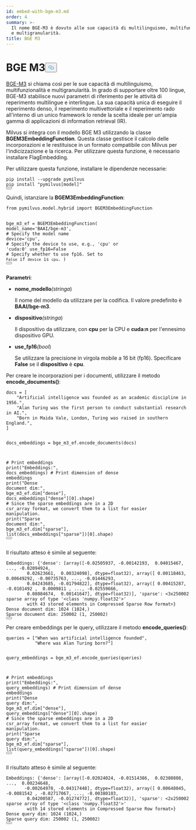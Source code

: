 ```yaml
---
id: embed-with-bgm-m3.md
order: 4
summary: >-
  Il nome BGE-M3 è dovuto alle sue capacità di multilinguismo, multifunzionalità
  e multigranularità.
title: BGE M3
---
```

<h1 id="BGE-M3" class="common-anchor-header">BGE M3<button data-href="#BGE-M3" class="anchor-icon" translate="no">
      <svg translate="no"
        aria-hidden="true"
        focusable="false"
        height="20"
        version="1.1"
        viewBox="0 0 16 16"
        width="16"
      >
        <path
          fill="#0092E4"
          fill-rule="evenodd"
          d="M4 9h1v1H4c-1.5 0-3-1.69-3-3.5S2.55 3 4 3h4c1.45 0 3 1.69 3 3.5 0 1.41-.91 2.72-2 3.25V8.59c.58-.45 1-1.27 1-2.09C10 5.22 8.98 4 8 4H4c-.98 0-2 1.22-2 2.5S3 9 4 9zm9-3h-1v1h1c1 0 2 1.22 2 2.5S13.98 12 13 12H9c-.98 0-2-1.22-2-2.5 0-.83.42-1.64 1-2.09V6.25c-1.09.53-2 1.84-2 3.25C6 11.31 7.55 13 9 13h4c1.45 0 3-1.69 3-3.5S14.5 6 13 6z"
        ></path>
      </svg>
    </button></h1><p><a href="https://arxiv.org/abs/2402.03216">BGE-M3</a> si chiama così per le sue capacità di multilinguismo, multifunzionalità e multigranularità. In grado di supportare oltre 100 lingue, BGE-M3 stabilisce nuovi parametri di riferimento per le attività di reperimento multilingue e interlingue. La sua capacità unica di eseguire il reperimento denso, il reperimento multivettoriale e il reperimento rado all'interno di un unico framework lo rende la scelta ideale per un'ampia gamma di applicazioni di information retrieval (IR).</p>
<p>Milvus si integra con il modello BGE M3 utilizzando la classe <strong>BGEM3EmbeddingFunction</strong>. Questa classe gestisce il calcolo delle incorporazioni e le restituisce in un formato compatibile con Milvus per l'indicizzazione e la ricerca. Per utilizzare questa funzione, è necessario installare FlagEmbedding.</p>
<p>Per utilizzare questa funzione, installare le dipendenze necessarie:</p>
<pre><code translate="no" class="language-bash">pip install --upgrade pymilvus
pip install <span class="hljs-string">&quot;pymilvus[model]&quot;</span>
<button class="copy-code-btn"></button></code></pre>
<p>Quindi, istanziare la <strong>BGEM3EmbeddingFunction</strong>:</p>
<pre><code translate="no" class="language-python"><span class="hljs-keyword">from</span> pymilvus.model.hybrid <span class="hljs-keyword">import</span> BGEM3EmbeddingFunction

bge_m3_ef = BGEM3EmbeddingFunction(
    model_name=<span class="hljs-string">&#x27;BAAI/bge-m3&#x27;</span>, <span class="hljs-comment"># Specify the model name</span>
    device=<span class="hljs-string">&#x27;cpu&#x27;</span>, <span class="hljs-comment"># Specify the device to use, e.g., &#x27;cpu&#x27; or &#x27;cuda:0&#x27;</span>
    use_fp16=<span class="hljs-literal">False</span> <span class="hljs-comment"># Specify whether to use fp16. Set to `False` if `device` is `cpu`.</span>
)
<button class="copy-code-btn"></button></code></pre>
<p><strong>Parametri</strong>:</p>
<ul>
<li><p><strong>nome_modello</strong><em>(stringa</em>)</p>
<p>Il nome del modello da utilizzare per la codifica. Il valore predefinito è <strong>BAAI/bge-m3</strong>.</p></li>
<li><p><strong>dispositivo</strong><em>(stringa</em>)</p>
<p>Il dispositivo da utilizzare, con <strong>cpu</strong> per la CPU e <strong>cuda:n</strong> per l'ennesimo dispositivo GPU.</p></li>
<li><p><strong>use_fp16</strong><em>(bool</em>)</p>
<p>Se utilizzare la precisione in virgola mobile a 16 bit (fp16). Specificare <strong>False</strong> se il <strong>dispositivo</strong> è <strong>cpu</strong>.</p></li>
</ul>
<p>Per creare le incorporazioni per i documenti, utilizzare il metodo <strong>encode_documents()</strong>:</p>
<pre><code translate="no" class="language-python">docs = [
    <span class="hljs-string">&quot;Artificial intelligence was founded as an academic discipline in 1956.&quot;</span>,
    <span class="hljs-string">&quot;Alan Turing was the first person to conduct substantial research in AI.&quot;</span>,
    <span class="hljs-string">&quot;Born in Maida Vale, London, Turing was raised in southern England.&quot;</span>,
]

docs_embeddings = bge_m3_ef.encode_documents(docs)

<span class="hljs-comment"># Print embeddings</span>
<span class="hljs-built_in">print</span>(<span class="hljs-string">&quot;Embeddings:&quot;</span>, docs_embeddings)
<span class="hljs-comment"># Print dimension of dense embeddings</span>
<span class="hljs-built_in">print</span>(<span class="hljs-string">&quot;Dense document dim:&quot;</span>, bge_m3_ef.dim[<span class="hljs-string">&quot;dense&quot;</span>], docs_embeddings[<span class="hljs-string">&quot;dense&quot;</span>][<span class="hljs-number">0</span>].shape)
<span class="hljs-comment"># Since the sparse embeddings are in a 2D csr_array format, we convert them to a list for easier manipulation.</span>
<span class="hljs-built_in">print</span>(<span class="hljs-string">&quot;Sparse document dim:&quot;</span>, bge_m3_ef.dim[<span class="hljs-string">&quot;sparse&quot;</span>], <span class="hljs-built_in">list</span>(docs_embeddings[<span class="hljs-string">&quot;sparse&quot;</span>])[<span class="hljs-number">0</span>].shape)
<button class="copy-code-btn"></button></code></pre>
<p>Il risultato atteso è simile al seguente:</p>
<pre><code translate="no" class="language-python">Embeddings: {<span class="hljs-string">&#x27;dense&#x27;</span>: [array([-<span class="hljs-number">0.02505937</span>, -<span class="hljs-number">0.00142193</span>,  <span class="hljs-number">0.04015467</span>, ..., -<span class="hljs-number">0.02094924</span>,
        <span class="hljs-number">0.02623661</span>,  <span class="hljs-number">0.00324098</span>], dtype=float32), array([ <span class="hljs-number">0.00118463</span>,  <span class="hljs-number">0.00649292</span>, -<span class="hljs-number">0.00735763</span>, ..., -<span class="hljs-number">0.01446293</span>,
        <span class="hljs-number">0.04243685</span>, -<span class="hljs-number">0.01794822</span>], dtype=float32), array([ <span class="hljs-number">0.00415287</span>, -<span class="hljs-number">0.0101492</span> ,  <span class="hljs-number">0.0009811</span> , ..., -<span class="hljs-number">0.02559666</span>,
        <span class="hljs-number">0.08084674</span>,  <span class="hljs-number">0.00141647</span>], dtype=float32)], <span class="hljs-string">&#x27;sparse&#x27;</span>: &lt;3x250002 sparse array of <span class="hljs-built_in">type</span> <span class="hljs-string">&#x27;&lt;class &#x27;</span>numpy.float32<span class="hljs-string">&#x27;&gt;&#x27;</span>
        <span class="hljs-keyword">with</span> <span class="hljs-number">43</span> stored elements <span class="hljs-keyword">in</span> Compressed Sparse Row <span class="hljs-built_in">format</span>&gt;}
Dense document dim: <span class="hljs-number">1024</span> (<span class="hljs-number">1024</span>,)
Sparse document dim: <span class="hljs-number">250002</span> (<span class="hljs-number">1</span>, <span class="hljs-number">250002</span>)
<button class="copy-code-btn"></button></code></pre>
<p>Per creare embeddings per le query, utilizzare il metodo <strong>encode_queries()</strong>:</p>
<pre><code translate="no" class="language-python">queries = [<span class="hljs-string">&quot;When was artificial intelligence founded&quot;</span>, 
           <span class="hljs-string">&quot;Where was Alan Turing born?&quot;</span>]

query_embeddings = bge_m3_ef.encode_queries(queries)

<span class="hljs-comment"># Print embeddings</span>
<span class="hljs-built_in">print</span>(<span class="hljs-string">&quot;Embeddings:&quot;</span>, query_embeddings)
<span class="hljs-comment"># Print dimension of dense embeddings</span>
<span class="hljs-built_in">print</span>(<span class="hljs-string">&quot;Dense query dim:&quot;</span>, bge_m3_ef.dim[<span class="hljs-string">&quot;dense&quot;</span>], query_embeddings[<span class="hljs-string">&quot;dense&quot;</span>][<span class="hljs-number">0</span>].shape)
<span class="hljs-comment"># Since the sparse embeddings are in a 2D csr_array format, we convert them to a list for easier manipulation.</span>
<span class="hljs-built_in">print</span>(<span class="hljs-string">&quot;Sparse query dim:&quot;</span>, bge_m3_ef.dim[<span class="hljs-string">&quot;sparse&quot;</span>], <span class="hljs-built_in">list</span>(query_embeddings[<span class="hljs-string">&quot;sparse&quot;</span>])[<span class="hljs-number">0</span>].shape)
<button class="copy-code-btn"></button></code></pre>
<p>Il risultato atteso è simile al seguente:</p>
<pre><code translate="no" class="language-python">Embeddings: {<span class="hljs-string">&#x27;dense&#x27;</span>: [array([-<span class="hljs-number">0.02024024</span>, -<span class="hljs-number">0.01514386</span>,  <span class="hljs-number">0.02380808</span>, ...,  <span class="hljs-number">0.00234648</span>,
       -<span class="hljs-number">0.00264978</span>, -<span class="hljs-number">0.04317448</span>], dtype=float32), array([ <span class="hljs-number">0.00648045</span>, -<span class="hljs-number">0.0081542</span> , -<span class="hljs-number">0.02717067</span>, ..., -<span class="hljs-number">0.00380103</span>,
        <span class="hljs-number">0.04200587</span>, -<span class="hljs-number">0.01274772</span>], dtype=float32)], <span class="hljs-string">&#x27;sparse&#x27;</span>: &lt;2x250002 sparse array of <span class="hljs-built_in">type</span> <span class="hljs-string">&#x27;&lt;class &#x27;</span>numpy.float32<span class="hljs-string">&#x27;&gt;&#x27;</span>
        <span class="hljs-keyword">with</span> <span class="hljs-number">14</span> stored elements <span class="hljs-keyword">in</span> Compressed Sparse Row <span class="hljs-built_in">format</span>&gt;}
Dense query dim: <span class="hljs-number">1024</span> (<span class="hljs-number">1024</span>,)
Sparse query dim: <span class="hljs-number">250002</span> (<span class="hljs-number">1</span>, <span class="hljs-number">250002</span>)
<button class="copy-code-btn"></button></code></pre>
